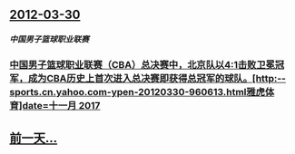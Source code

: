 ## [2012-03-30](/zh/news/2012/03/30/index.md)

##### 中国男子篮球职业联赛
### [中国男子篮球职业联赛（CBA）总决赛中，北京队以4:1击败卫冕冠军，成为CBA历史上首次进入总决赛即获得总冠军的球队。[http:--sports.cn.yahoo.com-ypen-20120330-960613.html雅虎体育]date=十一月 2017 ](/zh/news/2012/03/30/中国男子篮球职业联赛-CBA-总决赛中-北京队以4-1击败卫冕冠军-成为CBA历史上首次进入总决赛即获得总冠军的球队.md)
## [前一天...](/zh/news/2012/03/29/index.md)

